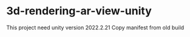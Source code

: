 # 3d-rendering-ar-view-unity

This project need unity version 2022.2.21
Copy manifest from old build 